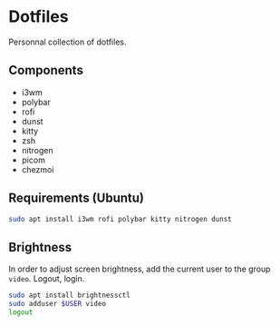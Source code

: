 # Dotfiles

Personnal collection of dotfiles. 

## Components

- i3wm 
- polybar
- rofi
- dunst
- kitty
- zsh
- nitrogen 
- picom
- chezmoi

## Requirements (Ubuntu)

```bash
sudo apt install i3wm rofi polybar kitty nitrogen dunst
```

## Brightness 

In order to adjust screen brightness, add the current user to the group `video`. Logout, login.  

```bash
sudo apt install brightnessctl
sudo adduser $USER video
logout
```
